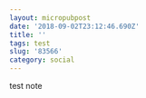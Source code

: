 ```yaml
---
layout: micropubpost
date: '2018-09-02T23:12:46.690Z'
title: ''
tags: test
slug: '83566'
category: social
---
```

test note
